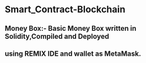 # Smart_Contract-Blockchain

## Money Box:- Basic Money Box written in Solidity,Compiled and Deployed
## using REMIX IDE and wallet as MetaMask.
